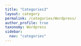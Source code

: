 ```yaml
---
title: "Categories3"
layout: category
permalink: /categories/Wordpress/
author_profile: true
taxonomy: Wordpress
sidebar:
  nav: "categories"
---
```

